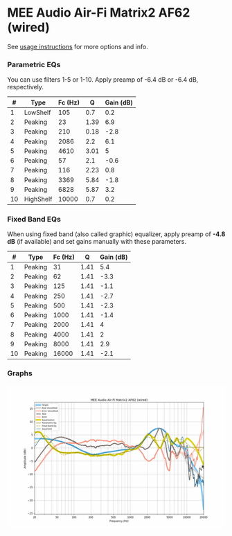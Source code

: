 # MEE Audio Air-Fi Matrix2 AF62 (wired)
See [usage instructions](https://github.com/jaakkopasanen/AutoEq#usage) for more options and info.

### Parametric EQs
You can use filters 1-5 or 1-10. Apply preamp of -6.4 dB or -6.4 dB, respectively.

|   # | Type      |   Fc (Hz) |    Q |   Gain (dB) |
|-----|-----------|-----------|------|-------------|
|   1 | LowShelf  |       105 | 0.7  |         0.2 |
|   2 | Peaking   |        23 | 1.39 |         6.9 |
|   3 | Peaking   |       210 | 0.18 |        -2.8 |
|   4 | Peaking   |      2086 | 2.2  |         6.1 |
|   5 | Peaking   |      4610 | 3.01 |         5   |
|   6 | Peaking   |        57 | 2.1  |        -0.6 |
|   7 | Peaking   |       116 | 2.23 |         0.8 |
|   8 | Peaking   |      3369 | 5.84 |        -1.8 |
|   9 | Peaking   |      6828 | 5.87 |         3.2 |
|  10 | HighShelf |     10000 | 0.7  |         0.2 |

### Fixed Band EQs
When using fixed band (also called graphic) equalizer, apply preamp of **-4.8 dB** (if available) and set gains manually with these parameters.

|   # | Type    |   Fc (Hz) |    Q |   Gain (dB) |
|-----|---------|-----------|------|-------------|
|   1 | Peaking |        31 | 1.41 |         5.4 |
|   2 | Peaking |        62 | 1.41 |        -3.3 |
|   3 | Peaking |       125 | 1.41 |        -1.1 |
|   4 | Peaking |       250 | 1.41 |        -2.7 |
|   5 | Peaking |       500 | 1.41 |        -2.3 |
|   6 | Peaking |      1000 | 1.41 |        -1.4 |
|   7 | Peaking |      2000 | 1.41 |         4   |
|   8 | Peaking |      4000 | 1.41 |         2   |
|   9 | Peaking |      8000 | 1.41 |         2.9 |
|  10 | Peaking |     16000 | 1.41 |        -2.1 |

### Graphs
![](./MEE%20Audio%20Air-Fi%20Matrix2%20AF62%20(wired).png)
